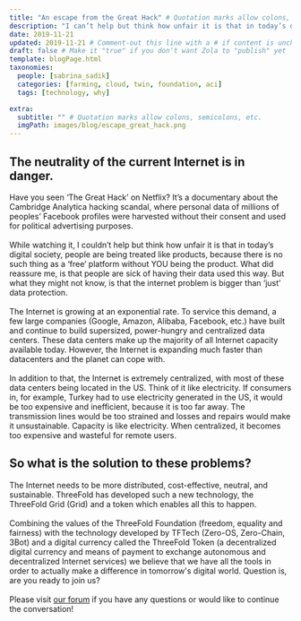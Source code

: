 ```yaml
---
title: "An escape from the Great Hack" # Quotation marks allow colons, semicolons, etc.
description: "I can’t help but think how unfair it is that in today’s digital society, people are being treated like products, because there is no such thing as a ‘free’ platform without YOU being the product." # Quotation marks allow colons, semicolons, etc.
date: 2019-11-21
updated: 2019-11-21 # Comment-out this line with a # if content is unchanged
draft: false # Make it "true" if you don't want Zola to "publish" yet
template: blogPage.html
taxonomies:
  people: [sabrina_sadik]
  categories: [farming, cloud, twin, foundation, aci]
  tags: [technology, why]

extra:
  subtitle: "" # Quotation marks allow colons, semicolons, etc.
  imgPath: images/blog/escape_great_hack.png
---
```


## The neutrality of the current Internet is in danger.

Have you seen ‘The Great Hack’ on Netflix? It’s a documentary about the Cambridge Analytica hacking scandal, where personal data of millions of peoples’ Facebook profiles were harvested without their consent and used for political advertising purposes.
<br/>
<br/>
While watching it, I couldn’t help but think how unfair it is that in today’s digital society, people are being treated like products, because there is no such thing as a ‘free’ platform without YOU being the product. What did reassure me, is that people are sick of having their data used this way. But what they might not know, is that the internet problem is bigger than ‘just’ data protection.
<br/>
<br/>
The Internet is growing at an exponential rate. To service this demand, a few large companies (Google, Amazon, Alibaba, Facebook, etc.) have built and continue to build supersized, power-hungry and centralized data centers. These data centers make up the majority of all Internet capacity available today. However, the Internet is expanding much faster than datacenters and the planet can cope with.
<br/>
<br/>
In addition to that, the Internet is extremely centralized, with most of these data centers being located in the US. Think of it like electricity. If consumers in, for example, Turkey had to use electricity generated in the US, it would be too expensive and inefficient, because it is too far away. The transmission lines would be too strained and losses and repairs would make it unsustainable. Capacity is like electricity. When centralized, it becomes too expensive and wasteful for remote users.

## So what is the solution to these problems?

The Internet needs to be more distributed, cost-effective, neutral, and sustainable. ThreeFold has developed such a new technology, the ThreeFold Grid (Grid) and a token which enables all this to happen.
<br/>
<br/>
Combining the values of the ThreeFold Foundation (freedom, equality and fairness) with the technology developed by TFTech (Zero-OS, Zero-Chain, 3Bot) and a digital currency called the ThreeFold Token (a decentralized digital currency and means of payment to exchange autonomous and decentralized Internet services) we believe that we have all the tools in order to actually make a difference in tomorrow's digital world. Question is, are you ready to join us?
<br/>
<br/>
Please visit [our forum](https://forum.threefold.io) if you have any questions or would like to continue the conversation!
<br/>
<br/>
